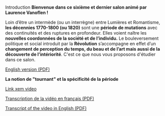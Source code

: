 


Introduction
**Bienvenue dans ce sixième et dernier salon animé par Laurence Vanoflen !**


Loin d’être un intermède (ou un interrègne) entre Lumières et Romantisme, **les décennies 1770\-1800 (ou 1820\)** sont une **période de mutations** avec des continuités et des ruptures en profondeur. Elles voient naître les **nouvelles coordonnées de la société et de l’individu.** Le bouleversement politique et social introduit par la **Révolution** s’accompagne en effet d’un **changement de perception du temps, du beau et de l’art mais aussi de la découverte de l’intériorité**. C'est ce que nous vous proposons d'étudier dans ce salon.









[English version (PDF)](./Data/Introduction/1IntroS6.pdf "Téléchargez la transcription de la vidéo en PDF")






**La notion de "tournant" et la spécificité de la période**

[Link xem video](https://drive.google.com/file/d/150h4W1H-vWS6BQ9UGLrlnQTDCGuva0hM/view?usp=drive_link)















[Transcription de la vidéo en français (PDF)](./Data/Introduction/JLS6-V01_FINAL_2.pdf "Téléchargez la transcription de la vidéo en PDF")









[Transcript of the video in English (PDF)](./Data/Introduction/JLS6-V01_FINAL_EN.pdf "Téléchargez la transcription de la vidéo en PDF")









